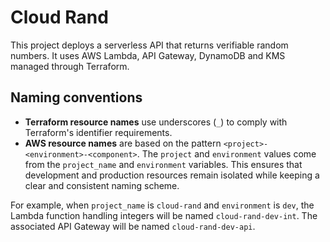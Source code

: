 # Cloud Rand

This project deploys a serverless API that returns verifiable random numbers. It
uses AWS Lambda, API Gateway, DynamoDB and KMS managed through Terraform.

## Naming conventions

- **Terraform resource names** use underscores (`_`) to comply with Terraform's
  identifier requirements.
- **AWS resource names** are based on the pattern
  `<project>-<environment>-<component>`. The `project` and `environment` values
  come from the `project_name` and `environment` variables. This ensures that
  development and production resources remain isolated while keeping a clear and
  consistent naming scheme.

For example, when `project_name` is `cloud-rand` and `environment` is `dev`, the
Lambda function handling integers will be named `cloud-rand-dev-int`. The
associated API Gateway will be named `cloud-rand-dev-api`.
